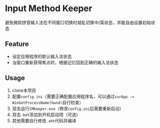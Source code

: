 # Input Method Keeper

避免微软拼音输入法在不同窗口切换时胡乱切换中/英状态，并能自由设置初始状态

## Feature

- 设定应用程序的默认输入法状态
- 当窗口重新获得焦点时，根据记忆回到正确的输入法状态

## Usage

1. clone本项目
2. 配置`config.ini`（需要正确配置应用程序名，可以通过`curApp := WinGetProcessName(hwnd)`自行检查）
3. 双击运行`IMKeeper.exe`（修改`config.ini`后需要重新启动）
4. 双击`.bat`添加到开机启动项（可选）
5. 其他需要自行修改`.ahk`代码并编译